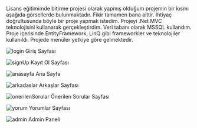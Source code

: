 Lisans eğitimimde bitirme projesi olarak yapmış olduğum projemin bir kısmı aşağıda görsellerde bulunmaktadır. Fikir tamamen bana aittir. 
İhtiyaç doğrultusunda böyle bir proje yapmak istedim. Projeyi .Net MVC teknolojisini kullanarak gerçekleştirdim. Veri tabanı olarak MSSQL kullandım. 
Proje içerisinde EntityFramework, LinQ gibi frameworkler ve teknolojiler kullanıldı. Projede menüler yetkiye göre gelmektedir.

![login](https://user-images.githubusercontent.com/79850576/188148704-16e5cb9a-03d5-418a-a93c-409c17cc26be.png)
Giriş Sayfası

![signUp](https://user-images.githubusercontent.com/79850576/188148747-b3342340-5615-44c7-8fe5-a3537e5d2afb.png)
Kayıt Ol Sayfası

![anasayfa](https://user-images.githubusercontent.com/79850576/188149040-f2b3fb98-bed1-43ce-b5dc-6def4771b824.png)
Ana Sayfa

![arkadaslar](https://user-images.githubusercontent.com/79850576/188149068-739449eb-4713-4c26-94ca-8d502a5117ea.png)
Arkaşlar Sayfası

![onerilenSorular](https://user-images.githubusercontent.com/79850576/188149098-0a1aba1c-be90-404e-bbfc-8bd962275e54.png)
Önerilen Sorular Sayfası

![yorum](https://user-images.githubusercontent.com/79850576/188149126-692dd529-6dc5-4b0d-a44d-568df70b9110.png)
Yorumlar Sayfası

![admin](https://user-images.githubusercontent.com/79850576/188149188-1b458937-164e-4af1-b429-5a4fb67c4333.png)
Admin Paneli

